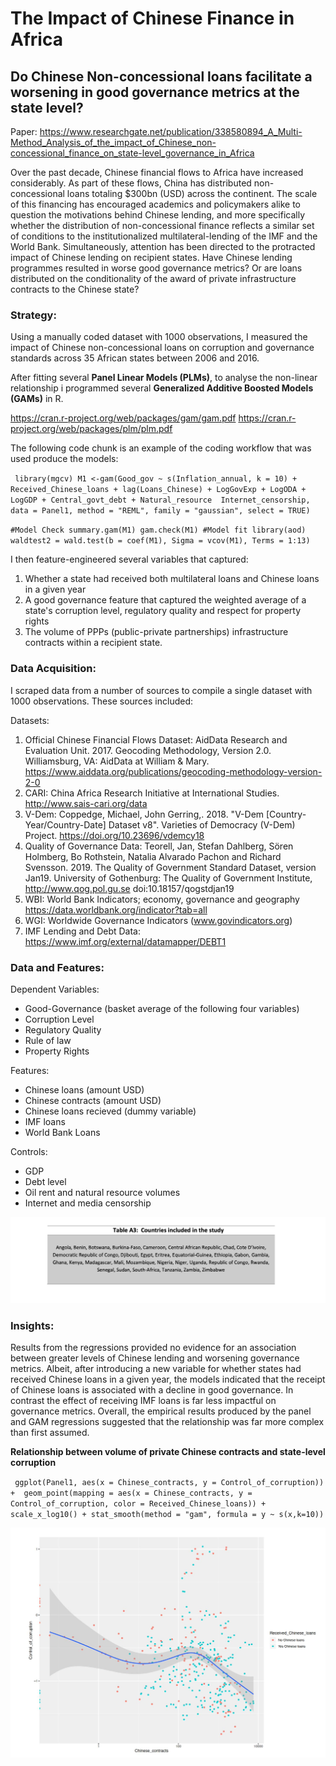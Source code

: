 # The Impact of Chinese Finance in Africa


## Do Chinese Non-concessional loans facilitate a worsening in good governance metrics at the state level?


Paper: https://www.researchgate.net/publication/338580894_A_Multi-Method_Analysis_of_the_impact_of_Chinese_non-concessional_finance_on_state-level_governance_in_Africa



Over the past decade, Chinese financial flows to Africa have increased considerably. As part of these flows, China has distributed non-concessional loans totaling $300bn (USD) across the continent. The scale of this financing has encouraged academics and policymakers alike to question the motivations behind Chinese lending, and more specifically whether the distribution of non-concessional finance reflects a similar set of conditions to the institutionalized multilateral-lending of the IMF and the World Bank. Simultaneously, attention has been directed to the protracted impact of Chinese lending on recipient states. Have Chinese lending programmes resulted in worse good governance metrics? Or are loans distributed on the conditionality of the award of private infrastructure contracts to the Chinese state?

### Strategy:

Using a manually coded dataset with 1000 observations, I measured the impact of Chinese non-concessional loans on corruption and governance standards across 35 African states between 2006 and 2016. 

After fitting several **Panel Linear Models (PLMs)**, to analyse the non-linear relationship i programmed several **Generalized Additive Boosted Models (GAMs)** in R. 

https://cran.r-project.org/web/packages/gam/gam.pdf
https://cran.r-project.org/web/packages/plm/plm.pdf

The following code chunk is an example of the coding workflow that was used produce the models: 

``
library(mgcv)
M1 <-gam(Good_gov ~ s(Inflation_annual, k = 10) + Received_Chinese_loans + lag(Loans_Chinese) + LogGovExp + LogODA + LogGDP + Central_govt_debt + Natural_resource  Internet_censorship, data = Panel1, method = "REML", family = "gaussian", select = TRUE)``

``#Model Check
summary.gam(M1)
gam.check(M1)
#Model fit
library(aod)
waldtest2 = wald.test(b = coef(M1), Sigma = vcov(M1), Terms = 1:13)``

I then feature-engineered several variables that captured:

1. Whether a state had received both multilateral loans and Chinese loans in a given year
2. A good governance feature that captured the weighted average of a state's corruption level, regulatory quality and respect for property rights
3. The volume of PPPs (public-private partnerships) infrastructure contracts within a recipient state.

### Data Acquisition:

I scraped data from a number of sources to compile a single dataset with 1000 observations. These sources included:

Datasets:
1. Official Chinese Financial Flows Dataset: AidData Research and Evaluation Unit. 2017. Geocoding Methodology, Version 2.0. Williamsburg, VA: AidData at William &
Mary. https://www.aiddata.org/publications/geocoding-methodology-version-2-0
2. CARI: China Africa Research Initiative at International Studies. http://www.sais-cari.org/data
3. V-Dem: Coppedge, Michael, John Gerring,. 2018. "V-Dem [Country-Year/Country-Date] Dataset v8". Varieties of Democracy (V-Dem) Project. https://doi.org/10.23696/vdemcy18
4. Quality of Governance Data: Teorell, Jan, Stefan Dahlberg, Sören Holmberg, Bo Rothstein, Natalia Alvarado Pachon and Richard Svensson. 2019. The Quality of Government Standard Dataset, version Jan19. University of Gothenburg: The Quality of Government Institute, http://www.qog.pol.gu.se doi:10.18157/qogstdjan19
5. WBI: World Bank Indicators; economy, governance and geography https://data.worldbank.org/indicator?tab=all
6. WGI: Worldwide Governance Indicators (www.govindicators.org)
7. IMF Lending and Debt Data:
https://www.imf.org/external/datamapper/DEBT1


### Data and Features:

Dependent Variables:
- Good-Governance (basket average of the following four variables)
- Corruption Level
- Regulatory Quality
- Rule of law
- Property Rights

Features:
- Chinese loans (amount USD)
- Chinese contracts (amount USD)
- Chinese loans recieved (dummy variable)
- IMF loans
- World Bank Loans

Controls:
- GDP
- Debt level
- Oil rent and natural resource volumes
- Internet and media censorship

![Image of Countries](https://github.com/JUA96/Chinese-Finance-in-Africa-Project/blob/master/images/img5.png)

### Insights:

Results from the regressions provided no evidence for an association between greater levels of Chinese lending and worsening governance metrics. Albeit, after introducing a new variable for whether states had received Chinese loans in a given year, the models indicated that the receipt of Chinese loans is associated with a decline in good governance. In contrast the effect of receiving IMF loans is far less impactful on governance metrics. Overall, the empirical results produced by the panel and GAM regressions suggested that the relationship was far more complex than first assumed.

**Relationship between volume of private Chinese contracts and state-level corruption**

`` ggplot(Panel1, aes(x = Chinese_contracts, y = Control_of_corruption)) + 
geom_point(mapping = aes(x = Chinese_contracts, y = Control_of_corruption, color = Received_Chinese_loans)) +
scale_x_log10() + stat_smooth(method = "gam", formula = y ~ s(x,k=10))``


![Image of Yaktocat](https://github.com/JUA96/Chinese-Finance-in-Africa-Project/blob/master/images/img4.png)
